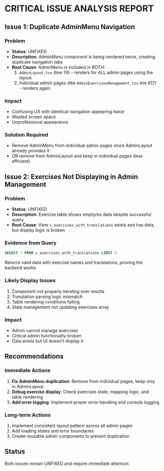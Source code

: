 # CRITICAL ISSUE ANALYSIS REPORT

## Issue 1: Duplicate AdminMenu Navigation

### Problem
- **Status**: UNFIXED
- **Description**: AdminMenu component is being rendered twice, creating duplicate navigation tabs
- **Root Cause**: AdminMenu is included in BOTH:
  1. `AdminLayout.tsx` (line 74) - renders for ALL admin pages using the layout
  2. Individual admin pages (like `AdminExercisesManagement.tsx` line 617) - renders again

### Impact
- Confusing UX with identical navigation appearing twice
- Wasted screen space
- Unprofessional appearance

### Solution Required
- Remove AdminMenu from individual admin pages since AdminLayout already provides it
- OR remove from AdminLayout and keep in individual pages (less efficient)

## Issue 2: Exercises Not Displaying in Admin Management

### Problem
- **Status**: UNFIXED  
- **Description**: Exercise table shows empty/no data despite successful query
- **Root Cause**: View `v_exercises_with_translations` exists and has data, but display logic is broken

### Evidence from Query
```sql
SELECT * FROM v_exercises_with_translations LIMIT 5
```
Returns valid data with exercise names and translations, proving the backend works.

### Likely Display Issues
1. Component not properly iterating over results
2. Translation parsing logic mismatch
3. Table rendering conditions failing
4. State management not updating exercises array

### Impact
- Admin cannot manage exercises
- Critical admin functionality broken
- Data exists but UI doesn't display it

## Recommendations

### Immediate Actions
1. **Fix AdminMenu duplication**: Remove from individual pages, keep only in AdminLayout
2. **Debug exercise display**: Check exercises state, mapping logic, and table rendering
3. **Add error logging**: Implement proper error handling and console logging

### Long-term Actions
1. Implement consistent layout pattern across all admin pages
2. Add loading states and error boundaries
3. Create reusable admin components to prevent duplication

## Status
Both issues remain UNFIXED and require immediate attention.